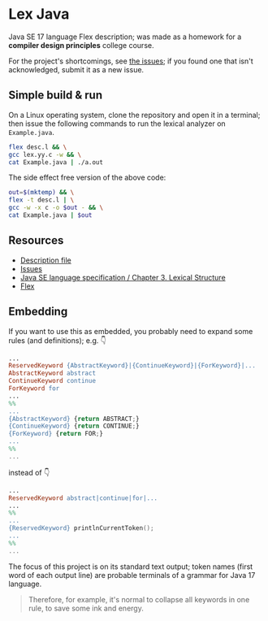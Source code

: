 # Lex Java

Java SE 17 language Flex description; was made as a homework for a **compiler design principles** college course.

For the project's shortcomings, see [the issues](https://github.com/agcom/lex-java/issues); if you found one that isn't acknowledged, submit it as a new issue.

## Simple build & run

On a Linux operating system, clone the repository and open it in a terminal; then issue the following commands to run the lexical analyzer on `Example.java`.

```sh
flex desc.l && \
gcc lex.yy.c -w && \
cat Example.java | ./a.out
```

The side effect free version of the above code:

```sh
out=$(mktemp) && \
flex -t desc.l | \
gcc -w -x c -o $out - && \
cat Example.java | $out
```

## Resources

- [Description file](desc.l)
- [Issues](https://github.com/agcom/lex-java/issues)
- [Java SE language specification / Chapter 3. Lexical Structure](https://docs.oracle.com/javase/specs/jls/se17/html/jls-3.html)
- [Flex](https://github.com/westes/flex)

## Embedding

If you want to use this as embedded, you probably need to expand some rules (and definitions); e.g. :point_down:

```lex
...
ReservedKeyword {AbstractKeyword}|{ContinueKeyword}|{ForKeyword}|...
AbstractKeyword abstract
ContinueKeyword continue
ForKeyword for
...
%%
...
{AbstractKeyword} {return ABSTRACT;}
{ContinueKeyword} {return CONTINUE;}
{ForKeyword} {return FOR;}
...
%%
...
```

instead of :point_down:

```lex
...
ReservedKeyword abstract|continue|for|...
...
%%
...
{ReservedKeyword} printlnCurrentToken();
...
%%
...
```

The focus of this project is on its standard text output; token names (first word of each output line) are probable terminals of a grammar for Java 17 language.

> Therefore, for example, it's normal to collapse all keywords in one rule, to save some ink and energy.
